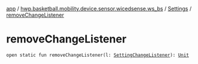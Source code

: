 [app](../../index.md) / [hwp.basketball.mobility.device.sensor.wicedsense.ws_bs](../index.md) / [Settings](index.md) / [removeChangeListener](.)

# removeChangeListener

`open static fun removeChangeListener(l: `[`SettingChangeListener`](-setting-change-listener/index.md)`): `[`Unit`](https://kotlinlang.org/api/latest/jvm/stdlib/kotlin/-unit/index.html)